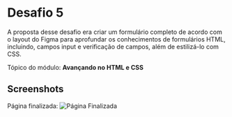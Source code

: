 # Desafio 5
A proposta desse desafio era criar um formulário completo de acordo com o layout do Figma para aprofundar os conhecimentos de formulários HTML, incluindo, campos input e verificação de campos, além de estilizá-lo com CSS.

Tópico do módulo: **Avançando no HTML e CSS**
## Screenshots

Página finalizada:
![Página Finalizada](https://i.imgur.com/7pRxzYj.png)
